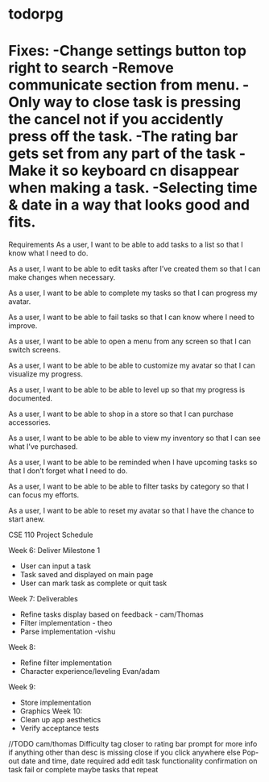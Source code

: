 
# todorpg
Fixes:
-Change settings button top right to search
-Remove communicate section from menu.
-Only way to close task is pressing the cancel not if you accidently press off the task.
-The rating bar gets set from any part of the task
-Make it so keyboard cn disappear when making a task.
-Selecting time & date in a way that looks good and fits.
=======
Requirements
As a user, I want to be able to add tasks to a list so that I know what I need to do.

As a user, I want to be able to edit tasks after I’ve created them so that I can make changes when necessary.

As a user, I want to be able to complete my tasks so that I can progress my avatar.

As a user, I want to be able to fail tasks so that I can know where I need to improve.

As a user, I want to be able to open a menu from any screen so that I can switch screens.

As a user, I want to be able to be able to customize my avatar so that I can visualize my progress.

As a user, I want to be able to be able to level up so that my progress is documented.

As a user, I want to be able to shop in a store so that I can purchase accessories.

As a user, I want to be able to be able to view my inventory so that I can see what I’ve purchased.

As a user, I want to be able to be reminded when I have upcoming tasks so that I don’t forget what I need to do.

As a user, I want to be able to be able to filter tasks by category so that I can focus my efforts.

As a user, I want to be able to reset my avatar so that I have the chance to start anew.



CSE 110 Project Schedule


Week 6: Deliver Milestone 1 
* User can input a task
* Task saved and displayed on main page
* User can mark task as complete or quit task


Week 7: Deliverables
* Refine tasks display based on feedback - cam/Thomas
* Filter implementation - theo
* Parse implementation -vishu


Week 8:
* Refine filter implementation
* Character experience/leveling Evan/adam


Week 9:
* Store implementation
* Graphics
Week 10:
* Clean up app aesthetics
* Verify acceptance tests


//TODO cam/thomas
Difficulty tag closer to rating bar
prompt for more info if anything other than desc is missing
close if you click anywhere else
Pop-out date and time, date required
add edit task functionality
confirmation on task fail or complete
maybe tasks that repeat
